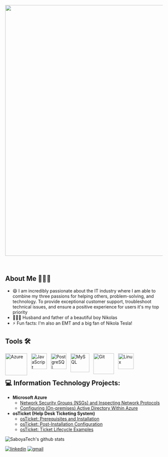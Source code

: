 <p align="center">
  <img width="800" src="https://github.com/SaboyaDev/SaboyaDev/assets/16430662/e8f30f0f-541c-452a-9fd1-b73efd194270" />
</p>

<br />

## About Me 👨🏻‍💻

- 😄 I am incredibly passionate about the IT industry where I am able to combine my three passions for helping others, problem-solving, and technology. To provide exceptional customer support, 
  troubleshoot technical issues, and ensure a positive experience for users it's my top priority  
- 👨‍👩‍👦 Husband and father of a beautiful boy Nikolas 
- ⚡ Fun facts: I'm also an EMT and a big fan of Nikola Tesla!


## Tools 🛠️

<img align="left" alt="Azure" width="70px" src="https://cdn.jsdelivr.net/gh/devicons/devicon/icons/azure/azure-original-wordmark.svg" style="padding-right:10px;" /><img align="left" alt="JavaScript" width="50px" src="https://cdn.jsdelivr.net/gh/devicons/devicon/icons/javascript/javascript-original.svg" style="padding-right:10px;" /><img align="left" alt="PostgreSQL" width="50px" src="https://cdn.jsdelivr.net/gh/devicons/devicon/icons/postgresql/postgresql-original-wordmark.svg" style="padding-right:10px;" /><img align="left" alt="MySQL" width="60px" src="https://cdn.jsdelivr.net/gh/devicons/devicon/icons/mysql/mysql-original.svg" style="padding-right:10px;" /><img align="left" alt="Git" width="66px" src="https://cdn.jsdelivr.net/gh/devicons/devicon/icons/git/git-original-wordmark.svg" style="padding-right:10px;" /><img align="left" alt="Linux" width="50px" src="https://cdn.jsdelivr.net/gh/devicons/devicon/icons/linux/linux-original.svg" style="padding-right:10px;" />

<br />
<br />
<br />

## 💻 Information Technology Projects:

- <b>Microsoft Azure</b>
  - [Network Security Groups (NSGs) and Inspecting Network Protocols](https://github.com/SaboyaTech/azure-network-protocols)
  - [Configuring (On-premises) Active Directory Within Azure](https://github.com/SaboyaTech/azure-active-directory-config)
- <b>osTicket (Help Desk Ticketing System)</b>
  - [osTicket: Prerequisites and Installation](https://github.com/SaboyaTech/osticket-prerequisites)
  - [osTicket: Post-Installation Configuration](https://github.com/SaboyaTech/post-install-config)
  - [osTicket: Ticket Lifecycle Examples](https://github.com/SaboyaTech/ticket-lifecycle)

![SaboyaTech's github stats](https://github-readme-stats.vercel.app/api?username=SaboyaTech&show_icons=true&theme=tokyonight&include_all_commits=true&count_private=true&)

[![linkedin](https://img.shields.io/badge/linkedin-0A66C2?style=for-the-badge&logo=linkedin&logoColor=white)](https://www.linkedin.com/in/joseluissaboya/) [![gmail](https://img.shields.io/badge/gmail-C0392B?style=for-the-badge&logo=gmail&logoColor=white)](mailto:saboyatech@gmail.com)

<!--
## 👨🏽‍💻 Software Projects:

- <b>Static S3 Website Deployment via Terrafrom</b>
  - [Cloud Resume Challenge](https://github.com/SaboyaTech/cloudresumechallenge)
- <b>Microservices, Containers, and Serverless Deployment</b>
  - [Deploying Containerized Flask and React Microservices On EC2](https://github.com/SaboyaTech/flask-react-aws-ec2)
- <b>Solo Project Final Exam For Rutgers Coding Bootcamp</b>
  - [Instructor Portal App](https://github.com/SaboyaTech/instructorportal-python)
-->

<br />
<!-- ## Wakatime (Just started using it...)
<img src="https://wakatime.com/share/@2f8ec086-c012-41fa-98f0-798977c81386/b5b868da-76aa-4572-adf4-599d2119f84a.png" alt="Wakatime Graph" width="50%"/>
-->
